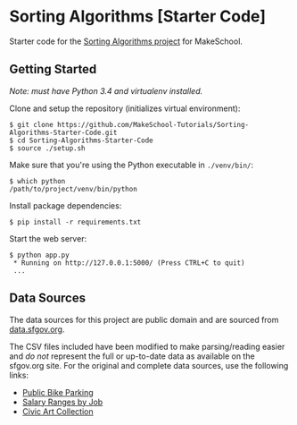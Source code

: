 # Sorting Algorithms [Starter Code]

Starter code for the [Sorting Algorithms project](https://github.com/MakeSchool-Tutorials/Sorting-Algorithms-Python) for MakeSchool.

## Getting Started

_Note: must have Python 3.4 and virtualenv installed._

Clone and setup the repository (initializes virtual environment):

```shell-session
$ git clone https://github.com/MakeSchool-Tutorials/Sorting-Algorithms-Starter-Code.git
$ cd Sorting-Algorithms-Starter-Code
$ source ./setup.sh
```

Make sure that you're using the Python executable in `./venv/bin/`:

```shell-session
$ which python
/path/to/project/venv/bin/python
```

Install package dependencies:

```shell-session
$ pip install -r requirements.txt
```

Start the web server:

```shell-session
$ python app.py
 * Running on http://127.0.0.1:5000/ (Press CTRL+C to quit)
 ...
```

## Data Sources

The data sources for this project are public domain and are sourced from [data.sfgov.org](https://data.sfgov.org/).

The CSV files included have been modified to make parsing/reading easier and _do not_ represent the full or up-to-date data as available on the sfgov.org site. For the original and complete data sources, use the following links:

- [Public Bike Parking](https://data.sfgov.org/Transportation/Bicycle-Parking-Public-/w969-5mn4)
- [Salary Ranges by Job](https://data.sfgov.org/City-Management-and-Ethics/Salary-Ranges-by-Job-Classification/7h4w-reyq)
- [Civic Art Collection](https://data.sfgov.org/Culture-and-Recreation/SF-Civic-Art-Collection/zfw6-95su)
